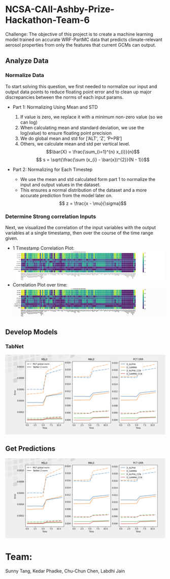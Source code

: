 # NCSA-CAII-Ashby-Prize-Hackathon-Team-6
Challenge: The objective of this project is to create a machine learning model trained on accurate WRF-PartMC data that predicts climate-relevant aerosol properties from only the features that current GCMs can output.

## Analyze Data
### Normalize Data
To start solving this question, we first needed to normalize our input and output data points to reduce floating point error and to clean up major discrepancies between the norms of each input params.

- Part 1: Normalizing Using Mean and STD
    1. If value is zero, we replace it with a minimum non-zero value (so we can log)
    2. When calculating mean and standard deviation, we use the log(value) to ensure floating point precision 
    3. We do global mean and std for [‘ALT’, ‘Z’, ‘P+PB’]
    4. Others, we calculate mean and std per vertical level.
    $$\bar{X} = \frac{\sum_{i=1}^{n} x_{i}}{n}$$
    $$ s = \sqrt{\frac{\sum (x_{i} - \bar{x})^{2}}{N - 1}}$$
    
- Part 2: Normalizing for Each Timestep
    - We use the mean and std calculated form part 1 to normalize the input and output values in the dataset.
    - This ensures a normal distribution of the dataset and a more accurate prediction from the model later on. 
    $$ z = \frac{x - \mu}{\sigma}$$
    
### Determine Strong correlation Inputs
Next, we visualized the correlation of the input variables with the output variables at a single timestamp, then over the course of the time range given.

- 1 Timestamp Correlation Plot:
![1 Timestamp Correlation](abs_correlation_t0_v2.png)
- Correlation Plot over time:
![Correlation Over Time](t_loop_all_z.gif)


## Develop Models
<!-- ### MLP - Multilayer Perceptrons -->


### TabNet
![MLE / MSE](mle.png)

<!-- ### Gradient Boosting Tree -->

## Get Predictions
![MLE / MSE](mle.png)

# Team:
Sunny Tang, Kedar Phadke, Chu-Chun Chen, Labdhi Jain
